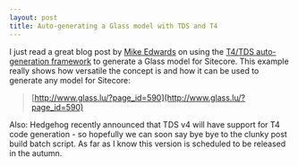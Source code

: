 ```yaml
---
layout: post
title: Auto-generating a Glass model with TDS and T4
---
```


I just read a great blog post by [Mike Edwards](https://twitter.com/#!/mikeedwards83) on using the [T4/TDS auto-generation framework](/blog/2012/03/automatic-sitecore-model-generation) to generate a Glass model for Sitecore. This example really shows how&nbsp;versatile&nbsp;the concept is and how it can be used to generate any model for Sitecore<!--more-->:

> [http://www.glass.lu/?page_id=590](http://www.glass.lu/?page_id=590)

Also: Hedgehog recently&nbsp;announced&nbsp;that TDS v4 will have support for T4 code generation - so hopefully we can soon say bye bye to the clunky post build batch script. As far as I know this version is scheduled to be released in the&nbsp;autumn.
